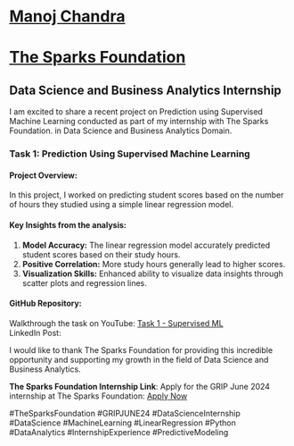 # <a href="https://imanojchandra.com/">Manoj Chandra</a>
# <a href="https://www.thesparksfoundationsingapore.org/">The Sparks Foundation</a>
## Data Science and Business Analytics Internship
I am excited to share a recent project on Prediction using Supervised Machine Learning conducted as part of my internship with The Sparks Foundation. in Data Science and Business Analytics Domain. 

### Task 1: Prediction Using Supervised Machine Learning
#### Project Overview:
In this project, I worked on predicting student scores based on the number of hours they studied using a simple linear regression model.
#### Key Insights from the analysis:
1. **Model Accuracy:** The linear regression model accurately predicted student scores based on their study hours.
2. **Positive Correlation:** More study hours generally lead to higher scores.
3. **Visualization Skills:** Enhanced ability to visualize data insights through scatter plots and regression lines.

#### GitHub Repository: 
Walkthrough the task on YouTube: [Task 1 - Supervised ML](https://youtu.be/68Q-r2mFffg?si=cjLsxJ52eMjbId9-)
<br>LinkedIn Post: 

I would like to thank The Sparks Foundation for providing this incredible opportunity and supporting my growth in the field of Data Science and Business Analytics.

**The Sparks Foundation Internship Link**: Apply for the GRIP June 2024 internship at The Sparks Foundation: [Apply Now](https://internship.thesparksfoundation.info/)



#TheSparksFoundation #GRIPJUNE24 #DataScienceInternship #DataScience #MachineLearning #LinearRegression #Python #DataAnalytics #InternshipExperience #PredictiveModeling
